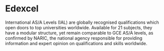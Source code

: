 # Edexcel

International AS/A Levels (IAL) are globally recognised qualifications which open doors to top universities worldwide. Available for 21 subjects, they have a modular structure, yet remain comparable to GCE AS/A levels, as confirmed by NARIC, the national agency responsible for providing information and expert opinion on qualifications and skills worldwide.

